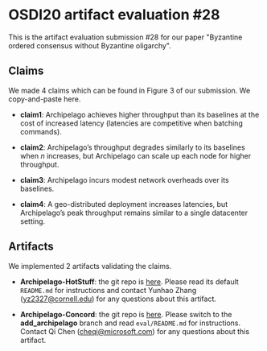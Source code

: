 # OSDI20 artifact evaluation #28

This is the artifact evaluation submission #28 for our paper "Byzantine ordered consensus without Byzantine oligarchy".

## Claims

We made 4 claims which can be found in Figure 3 of our submission. We copy-and-paste here.

- **claim1**: Archipelago achieves higher throughput than its baselines at the cost of increased latency (latencies are competitive when batching commands).

- **claim2**: Archipelago’s throughput degrades similarly to its baselines when *n* increases, but Archipelago can scale up each node for higher throughput.

- **claim3**: Archipelago incurs modest network overheads over its baselines.

- **claim4**: A geo-distributed deployment increases latencies, but Archipelago’s peak throughput remains similar to a single datacenter setting.

## Artifacts

We implemented 2 artifacts validating the claims.

- **Archipelago-HotStuff**: the git repo is [here](https://github.com/yhzhang0128/archipelago-hotstuff). Please read its default `README.md` for instructions and contact Yunhao Zhang (yz2327@cornell.edu) for any questions about this artifact.

- **Archipelago-Concord**: the git repo is [here](https://github.com/MaggieQi/concord-bft/). Please switch to the **add_archipelago** branch and read `eval/README.md` for instructions. Contact Qi Chen (cheqi@microsoft.com) for any questions about this artifact.
